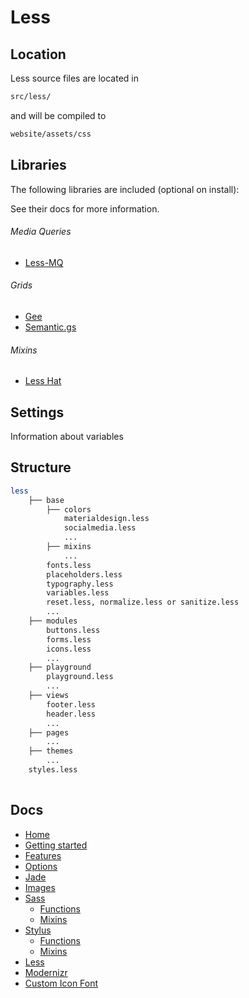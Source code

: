 # Less

## Location

Less source files are located in

```sh
src/less/
```

and will be compiled to

```sh
website/assets/css
```


## Libraries
The following libraries are included (optional on install): 

See their docs for more information.

###### Media Queries
- [Less-MQ](https://github.com/mrmlnc/less-mq)

###### Grids
- [Gee](http://sorgalla.com/gee/)
- [Semantic.gs](https://tylertate.github.io/semantic.gs/)

###### Mixins
- [Less Hat](http://lesshat.madebysource.com/)

## Settings
Information about variables


## Structure
```sh
less
	├── base
		├── colors
			materialdesign.less
			socialmedia.less
			...
	 	├── mixins
	 		...
	 	fonts.less
	 	placeholders.less
	 	typography.less
	 	variables.less
	 	reset.less, normalize.less or sanitize.less
		...
	├── modules
		buttons.less
		forms.less
		icons.less
		...
	├── playground
		playground.less
		...
	├── views
		footer.less
		header.less
		...
	├── pages
		...
	├── themes
		...
	styles.less
	
```



## Docs

- [Home](/README.md)
- [Getting started](/docs/getting-started.md)
- [Features](/docs/features.md)
- [Options](/docs/options.md)
- [Jade](/docs/jade)
- [Images](/docs/images.md)
- [Sass](/docs/sass/sass.md)
	- [Functions](/docs/sass/functions.md)
	- [Mixins](/docs/sass/mixins.md)
- [Stylus](/docs/stylus/stylus.md)
	- [Functions](/docs/stylus/functions.md)
	- [Mixins](/docs/stylus/mixins.md)
- [Less](/docs/less/less.md)
- [Modernizr](/docs/modernizr.md)
- [Custom Icon Font](/docs/custom-icon-font.md)
